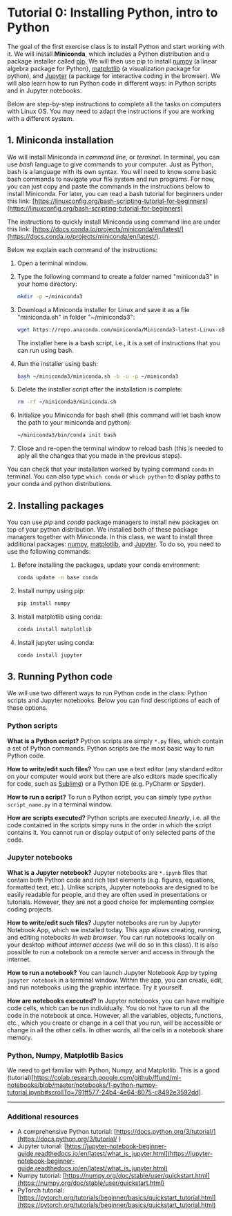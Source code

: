 # Tutorial 0: Installing Python, intro to Python 

The goal of the first exercise class is to install Python and start working with it. We will install **Miniconda**, which includes a Python distribution and a package installer called [pip](https://pypi.org/project/pip/). We will then use pip to install [numpy](https://numpy.org/install/) (a linear algebra package for Python), [matplotlib](https://matplotlib.org/) (a visualization package for python), and [Jupyter](https://jupyter.org/install) (a package for interactive coding in the browser). We will also learn how to run Python code in different ways: in Python scripts and in Jupyter notebooks. 

Below are step-by-step instructions to complete all the tasks on computers with Linux OS. You may need to adapt the instructions if you are working with a different system.

## 1. Miniconda installation


We will install Miniconda in *command line*, or *terminal*. In terminal, you can use *bash* language to give commands to your computer. Just as Python, bash is a language with its own syntax. You will need to know some basic bash commands to navigate your file system and run programs. For now, you can just copy and paste the commands in the instructions below to install Miniconda. For later, you can read a bash tutorial for beginners under this link: [https://linuxconfig.org/bash-scripting-tutorial-for-beginners](https://linuxconfig.org/bash-scripting-tutorial-for-beginners)

The instructions to quickly install Miniconda using command line are under this link: [https://docs.conda.io/projects/miniconda/en/latest/](https://docs.conda.io/projects/miniconda/en/latest/). 

Below we explain each command of the instructions:

1. Open a terminal window. 
2. Type the following command to create a folder named "miniconda3" in your home directory: 
    
    ```bash
    mkdir -p ~/miniconda3
    ```
3. Download a Miniconda installer for Linux and save it as a file "miniconda.sh" in folder "~/miniconda3": 
    
    ```bash
    wget https://repo.anaconda.com/miniconda/Miniconda3-latest-Linux-x86_64.sh -O ~/miniconda3/miniconda.sh
    ```
    
    The installer here is a bash script, i.e., it is a set of instructions that you can run using bash.  
4.  Run the installer using bash: 
       
       ```bash
       bash ~/miniconda3/miniconda.sh -b -u -p ~/miniconda3
       ```
5. Delete the installer script after the installation is complete:
    
    ```bash
    rm -rf ~/miniconda3/miniconda.sh
    ```
6. Initialize you Miniconda for bash shell (this command will let bash know the path to your miniconda and python): 
    
    ```bash
    ~/miniconda3/bin/conda init bash
    ```
8. Close and re-open the terminal window to reload bash (this is needed to aply all the changes that you made in the previous steps).
    
You can check that your installation worked by typing command ```conda``` in terminal. You can also type ```which conda``` or ```which python``` to display paths to your conda and python distributions.
    
## 2. Installing packages

You can use *pip* and *conda* package managers to install new packages on top of your python distribution. We installed both of these package managers together with Miniconda. In this class, we want to install three additional packages: [numpy](https://numpy.org/install/), [matplotlib](https://matplotlib.org/), and [Jupyter](https://jupyter.org/install). To do so, you need to use the following commands:

1. Before installing the packages, update your conda environment:
    
    ```bash
    conda update -n base conda
    ```
2. Install numpy using pip: 
    
    ```bash
    pip install numpy
    ```
3. Install matplotlib using conda: 
    
    ```bash
    conda install matplotlib
    ```
4. Install jupyter using conda: 
    
    ```bash 
    conda install jupyter
    ``` 


## 3. Running Python code

We will use two different ways to run Python code in the class: Python scripts and Jupyter notebooks. Below you can find descriptions of each of these options. 

### Python scripts

**What is a Python script?** Python scripts are simply ```*.py``` files, which contain a set of Python commands. Python scripts are the most basic way to run Python code.

**How to write/edit such files?** You can use a text editor (any standard editor on your computer
would work but there are also editors made specifically for code, such as [Sublime]()) or a Python IDE
(e.g. PyCharm or Spyder).

**How to run a script?** To run a Python script, you can simply type ```python script_name.py``` in
a terminal window. 

**How are scripts executed?** Python scripts are executed *linearly*, i.e. all the code contained in the scripts simpy runs in the order in which the script contains it. You cannot run or display output of only selected parts of the code.

### Jupyter notebooks

**What is a Jupyter notebook?** Jupyter notebooks are ```*.ipynb``` files that contain both Python code and rich text elements (e.g. figures, equations, formatted text, etc.). Unlike scripts, Jupyter notebooks are designed to be easily readable for people, and they are often used in presentations or tutorials. However, they are not a good choice for implementing complex coding projects.

**How to write/edit such files?** Jupyter notebooks are run by Jupyter Notebook App, which we installed today. This app allows creating, running, and editing notebooks *in web browser*. You can run notebooks locally on your desktop *without internet access* (we will do so in this class). It is also possible to run a notebook on a remote server and access in through the internet. 

**How to run a notebook?** You can launch Jupyter Notebook App by typing ```jupyter notebook``` in a terminal window. Within the app, you can create, edit, and run notebooks using the graphic interface. Try it yourself.

**How are notebooks executed?** In Jupyter notebooks, you can have multiple code cells, which can be run individually. You do not have to run all the code in the notebook at once. However, all the variables, objects, functions, etc., which you create or change in a cell that you run, will be accessible or change in all the other cells. In other words, all the cells in a notebook share memory.

### Python, Numpy, Matplotlib Basics
We need to get familiar with Python, Numpy, and Matplotlib. This is a good (tutorial)[https://colab.research.google.com/github/ffund/ml-notebooks/blob/master/notebooks/1-python-numpy-tutorial.ipynb#scrollTo=791ff577-24b4-4e64-8075-c8492e3592dd].


---
### Additional resources
* A comprehensive Python tutorial: [https://docs.python.org/3/tutorial/](https://docs.python.org/3/tutorial/ ) 
* Jupyter tutorial: [https://jupyter-notebook-beginner-guide.readthedocs.io/en/latest/what_is_jupyter.html](https://jupyter-notebook-beginner-guide.readthedocs.io/en/latest/what_is_jupyter.html)
* Numpy tutorial: [https://numpy.org/doc/stable/user/quickstart.html](https://numpy.org/doc/stable/user/quickstart.html)
* PyTorch tutorial: [https://pytorch.org/tutorials/beginner/basics/quickstart_tutorial.html](https://pytorch.org/tutorials/beginner/basics/quickstart_tutorial.html)
